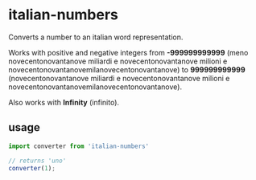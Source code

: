# italian-numbers

Converts a number to an italian word representation.

Works with positive and negative integers from __-999999999999__ (meno novecentonovantanove miliardi e novecentonovantanove milioni e novecentonovantanovemilanovecentonovantanove) to __999999999999__ (novecentonovantanove miliardi e novecentonovantanove milioni e novecentonovantanovemilanovecentonovantanove).

Also works with __Infinity__ (infinito).

## usage

```js
import converter from 'italian-numbers'

// returns 'uno'
converter(1);
```
